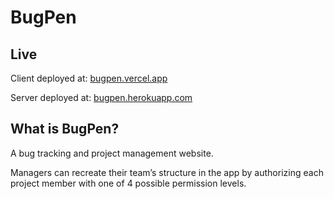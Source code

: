 # BugPen

## Live

Client deployed at: [bugpen.vercel.app](http://bugpen.vercel.app)

Server deployed at: [bugpen.herokuapp.com](http://bugpen.herokuapp.com)

## What is BugPen?

A bug tracking and project management website.

Managers can recreate their team’s structure in the app by authorizing each project member with one of 4 possible permission levels.

